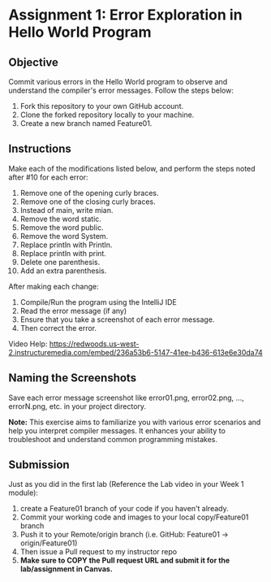 # Assignment 1: Error Exploration in Hello World Program

## Objective
Commit various errors in the Hello World program to observe and understand the compiler's error messages. Follow the steps below:

1. Fork this repository to your own GitHub account.
2. Clone the forked repository locally to your machine.
3. Create a new branch named Feature01.

## Instructions
Make each of the modifications listed below, and perform the steps noted after #10 for each error:

1. Remove one of the opening curly braces.
2. Remove one of the closing curly braces.
3. Instead of main, write mian.
4. Remove the word static.
5. Remove the word public.
6. Remove the word System.
7. Replace println with Println.
8. Replace println with print.
9. Delete one parenthesis.
10. Add an extra parenthesis.

After making each change:
1. Compile/Run the program using the IntelliJ IDE
2. Read the error message (if any)
4. Ensure that you take a screenshot of each error message.
3. Then correct the error.
   
Video Help: https://redwoods.us-west-2.instructuremedia.com/embed/236a53b6-5147-41ee-b436-613e6e30da74

## Naming the Screenshots
Save each error message screenshot like error01.png, error02.png, ..., errorN.png, etc. in your project directory.

**Note:** This exercise aims to familiarize you with various error scenarios and help you interpret compiler messages. It enhances your ability to troubleshoot and understand common programming mistakes.

## Submission
Just as you did in the first lab (Reference the Lab video in your Week 1 module):
1. create a Feature01 branch of your code if you haven't already.
2. Commit your working code and images to your local copy/Feature01 branch
3. Push it to your Remote/origin branch (i.e. GitHub: Feature01 -> origin/Feature01)
4. Then issue a Pull request to my instructor repo
5. **Make sure to COPY the Pull request URL and submit it for the lab/assignment in Canvas.**
